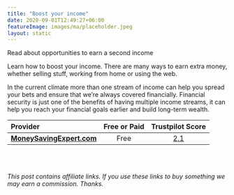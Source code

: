 ```yaml
---
title: "Boost your income"
date: 2020-09-01T12:49:27+06:00
featureImage: images/ma/placeholder.jpeg
layout: static
---
```


Read about opportunities to earn a second income

Learn how to boost your income. There are many ways to earn extra money, whether selling stuff, working from home or using the web.

In the current climate more than one stream of income can help you spread your bets and ensure that we’re always covered financially. Financial security is just one of the benefits of having multiple income streams, it can help you reach your financial goals earlier and build long-term wealth. 

| Provider      | Free or Paid  |  Trustpilot Score  |
| :-----------          | :--------------:      |  :--------------:         |
| [**MoneySavingExpert.com**](https://www.moneysavingexpert.com/family/boost-your-income/) | Free | [2.1](https://www.trustpilot.com/review/www.moneysavingexpert.com) | 
  

<br/><br/>

*This post contains affiliate links. If you use these links to buy something we may
earn a commission. Thanks.*






